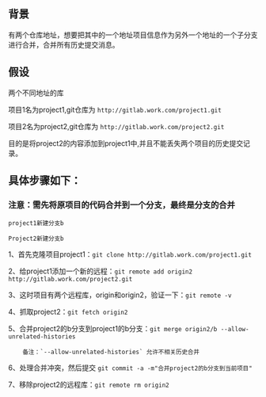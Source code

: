 ## 背景

有两个仓库地址，想要把其中的一个地址项目信息作为另外一个地址的一个子分支进行合并，合并所有历史提交消息。

## 假设

两个不同地址的库

项目1名为project1,git仓库为 `http://gitlab.work.com/project1.git`

项目2名为project2,git仓库为 `http://gitlab.work.com/project2.git`

目的是将project2的内容添加到project1中,并且不能丢失两个项目的历史提交记录。



## 具体步骤如下：

### 注意：需先将原项目的代码合并到一个分支，最终是分支的合并
	project1新建分支b
	
	Project2新建分支b

 1、首先克隆项目project1：`git clone http://gitlab.work.com/project1.git`

 2、给project1添加一个新的远程：`git remote add origin2 http://gitlab.work.com/project2.git`

 3、这时项目有两个远程库，origin和origin2，验证一下：`git remote -v`

 4、抓取project2：`git fetch origin2`

 5、合并project2的b分支到project1的b分支：`git merge origin2/b --allow-unrelated-histories`

		备注：`--allow-unrelated-histories` 允许不相关历史合并

 6、处理合并冲突，然后提交 `git commit -a -m"合并project2的b分支到当前项目" `

 7、移除project2的远程库：`git remote rm origin2`